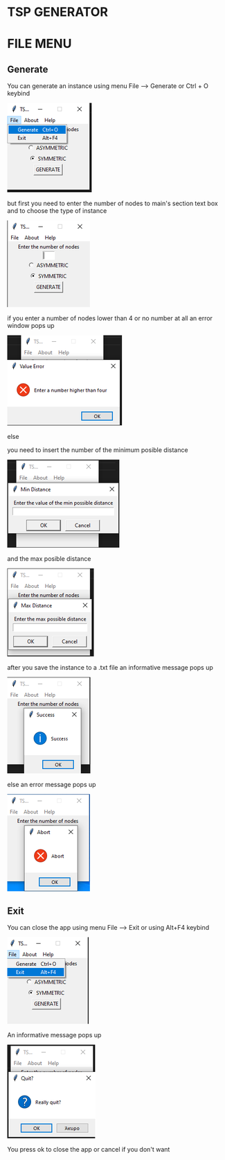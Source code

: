 # TSP GENERATOR

# FILE MENU

## Generate 

You can generate an instance using menu File --> Generate or Ctrl + O keybind

<p><img src ="doc images/File menu/generate menu.png" title = "Generate menu"/> </p>

but first you need to enter the number of nodes  to main's section text box and to choose the type of instance 

<p><img src ="doc images/File menu/main.png" title= "Main"/> </p>

if you enter a number of nodes lower than 4 or no number at all an error window pops up

<p><img src="doc images/File menu/value error.png" title="Input Number Error"/></p>

else

you need to insert the number of the minimum posible distance 

<p><img src="doc images/File menu/min distance.png" title="Min distance"/></p>

and the max posible distance

<p><img src="doc images/File menu/max distance.png" title="Max distance"/></p>

after you save the instance to a .txt file an informative message pops up 

<p><img src="doc images/File menu/instance creation.png" title="Instance Creation"/></p>

else an error message pops up

<p><img src="doc images/File menu/no save error message.png" title="No save error"/></p>

## Exit

You can close the app using menu File --> Exit or using Alt+F4 keybind

<p><img src = "doc images/File menu/close app.png" title="Close app"/> </p>

An informative message pops up

<p><img src ="doc images/File menu/close app pop up.png" title="close app pop up"/> </p>

You press ok to close the app or cancel if you don't want

